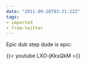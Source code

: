 ```yaml
---
date: "2011-09-28T03:21:22Z"
tags:
- imported
- from-twitter
---
```

Epic dub step dude is epic:

{{< youtube LXO-jKksQkM >}}